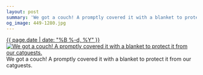 ```yaml
---
layout: post
summary: 'We got a couch! A promptly covered it with a blanket to protect it from our catguests.'
og_image: 449-1280.jpg
---
```


<p>
 <time>
  <a href="/449">
   {{ page.date | date: "%B %-d, %Y" }}
  </a>
 </time>
 <a href="/449">
  <img alt="We got a couch! A promptly covered it with a blanket to protect it from our catguests." data-taken="11/12/2015" sizes="(min-width: 700px) 50vw, calc(100vw - 2rem)" src="{{ site.assets_url }}/449-640.jpg" srcset="{{ site.assets_url }}/449-1280.jpg 1280w, {{ site.assets_url }}/449-960.jpg 960w, {{ site.assets_url }}/449-640.jpg 640w, {{ site.assets_url }}/449-320.jpg 320w"/>
 </a>
 <span>
  We got a couch! A promptly covered it with a blanket to protect it from our catguests.
 </span>
</p>
